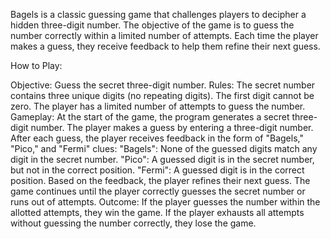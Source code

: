 Bagels is a classic guessing game that challenges players to decipher a hidden three-digit number. The objective of the game is to guess the number correctly within a limited number of attempts. Each time the player makes a guess, they receive feedback to help them refine their next guess.

How to Play:

Objective: Guess the secret three-digit number.
Rules:
The secret number contains three unique digits (no repeating digits).
The first digit cannot be zero.
The player has a limited number of attempts to guess the number.
Gameplay:
At the start of the game, the program generates a secret three-digit number.
The player makes a guess by entering a three-digit number.
After each guess, the player receives feedback in the form of "Bagels," "Pico," and "Fermi" clues:
"Bagels": None of the guessed digits match any digit in the secret number.
"Pico": A guessed digit is in the secret number, but not in the correct position.
"Fermi": A guessed digit is in the correct position.
Based on the feedback, the player refines their next guess.
The game continues until the player correctly guesses the secret number or runs out of attempts.
Outcome:
If the player guesses the number within the allotted attempts, they win the game.
If the player exhausts all attempts without guessing the number correctly, they lose the game.

